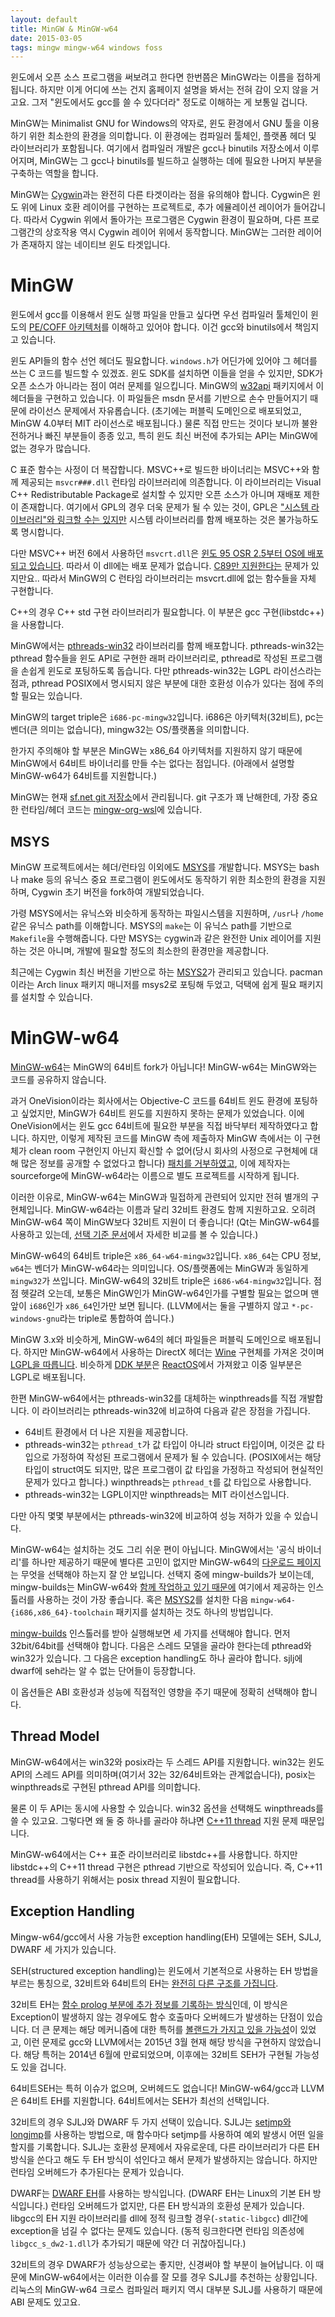 ```yaml
---
layout: default
title: MinGW & MinGW-w64
date: 2015-03-05
tags: mingw mingw-w64 windows foss
---
```


윈도에서 오픈 소스 프로그램을 써보려고 한다면 한번쯤은 MinGW라는 이름을 접하게 됩니다.
하지만 이게 어디에 쓰는 건지 홈페이지 설명을 봐서는 전혀 감이 오지 않을 거고요.
그저 "윈도에서도 gcc를 쓸 수 있다더라" 정도로 이해하는 게 보통일 겁니다.

MinGW는 Minimalist GNU for Windows의 약자로,
윈도 환경에서 GNU 툴을 이용하기 위한 최소한의 환경을 의미합니다.
이 환경에는 컴파일러 툴체인, 플랫폼 헤더 및 라이브러리가 포함됩니다.
여기에서 컴파일러 개발은 gcc나 binutils 저장소에서 이루어지며,
MinGW는 그 gcc나 binutils를 빌드하고 실행하는 데에 필요한 나머지 부분을 구축하는 역할을 합니다.

MinGW는 [Cygwin][cygwin]과는 완전히 다른 타겟이라는 점을 유의해야 합니다.
Cygwin은 윈도 위에 Linux 호환 레이어를 구현하는 프로젝트로, 추가 에뮬레이션 레이어가 들어갑니다.
따라서 Cygwin 위에서 돌아가는 프로그램은 Cygwin 환경이 필요하며,
다른 프로그램간의 상호작용 역시 Cygwin 레이어 위에서 동작합니다.
MinGW는 그러한 레이어가 존재하지 않는 네이티브 윈도 타겟입니다.

# MinGW

윈도에서 gcc를 이용해서 윈도 실행 파일을 만들고 싶다면
우선 컴파일러 툴체인이 윈도의 [PE/COFF 아키텍처][pecoff]를 이해하고 있어야 합니다.
이건 gcc와 binutils에서 책임지고 있습니다.

윈도 API들의 함수 선언 헤더도 필요합니다.
`windows.h`가 어딘가에 있어야 그 헤더를 쓰는 C 코드를 빌드할 수 있겠죠.
윈도 SDK를 설치하면 이들을 얻을 수 있지만, SDK가 오픈 소스가 아니라는 점이 여러 문제를 일으킵니다.
MinGW의 [w32api][w32api] 패키지에서 이 헤더들을 구현하고 있습니다.
이 파일들은 msdn 문서를 기반으로 손수 만들어지기 때문에 라이선스 문제에서 자유롭습니다.
(초기에는 퍼블릭 도메인으로 배포되었고, MinGW 4.0부터 MIT 라이선스로 배포됩니다.)
물론 직접 만드는 것이다 보니까 불완전하거나 빠진 부분들이 종종 있고,
특히 윈도 최신 버전에 추가되는 API는 MinGW에 없는 경우가 많습니다.

C 표준 함수는 사정이 더 복잡합니다.
MSVC++로 빌드한 바이너리는 MSVC++와 함께 제공되는 `msvcr###.dll` 런타임 라이브러리에 의존합니다.
이 라이브러리는 Visual C++ Redistributable Package로 설치할 수 있지만
오픈 소스가 아니며 재배포 제한이 존재합니다.
여기에서 GPL의 경우 더욱 문제가 될 수 있는 것이,
GPL은 ["시스템 라이브러리"와 링크할 수는 있지만][gpl-faq-msvcrt]
시스템 라이브러리를 함께 배포하는 것은 불가능하도록 명시합니다.

다만 MSVC++ 버전 6에서 사용하던 `msvcrt.dll`은
[윈도 95 OSR 2.5부터 OS에 배포되고 있습니다][win95-ie4-dir-list].
따라서 이 dll에는 배포 문제가 없습니다. [C89만 지원한다는][mingw-c99] 문제가 있지만요..
따라서 MinGW의 C 런타임 라이브러리는 msvcrt.dll에 없는 함수들을 자체 구현합니다.

C++의 경우 C++ std 구현 라이브러리가 필요합니다. 이 부분은 gcc 구현(libstdc++)을 사용합니다.

MinGW에서는 [pthreads-win32][] 라이브러리를 함께 배포합니다.
pthreads-win32는 pthread 함수들을 윈도 API로 구현한 래퍼 라이브러리로,
pthread로 작성된 프로그램을 손쉽게 윈도로 포팅하도록 돕습니다.
다만 pthreads-win32는 LGPL 라이선스라는 점과,
pthread POSIX에서 명시되지 않은 부분에 대한 호환성 이슈가 있다는 점에 주의할 필요는 있습니다.

MinGW의 target triple은 `i686-pc-mingw32`입니다.
i686은 아키텍처(32비트), pc는 벤더(큰 의미는 없습니다), mingw32는 OS/플랫폼을 의미합니다.

한가지 주의해야 할 부분은 MinGW는 x86_64 아키텍처를 지원하지 않기 때문에
MinGW에서 64비트 바이너리를 만들 수는 없다는 점입니다.
(아래에서 설명할 MinGW-w64가 64비트를 지원합니다.)

MinGW는 현재 [sf.net git 저장소][mingw-sf-git]에서 관리됩니다.
git 구조가 꽤 난해한데, 가장 중요한 런타임/헤더 코드는
[mingw-org-wsl][mingw-org-wsl]에 있습니다.

## MSYS

MinGW 프로젝트에서는 헤더/런타임 이외에도 [MSYS][msys]를 개발합니다.
MSYS는 bash나 make 등의 유닉스 중요 프로그램이 윈도에서도 동작하기 위한 최소한의 환경을 지원하며,
Cygwin 초기 버전을 fork하여 개발되었습니다.

가령 MSYS에서는 유닉스와 비슷하게 동작하는 파일시스템을 지원하며,
`/usr`나 `/home` 같은 유닉스 path를 이해합니다.
MSYS의 `make`는 이 유닉스 path를 기반으로 `Makefile`을 수행해줍니다.
다만 MSYS는 cygwin과 같은 완전한 Unix 레이어를 지원하는 것은 아니며,
개발에 필요할 정도의 최소한의 환경만을 제공합니다.

최근에는 Cygwin 최신 버전을 기반으로 하는 [MSYS2][msys2]가 관리되고 있습니다.
pacman이라는 Arch linux 패키지 매니저를 msys2로 포팅해 두었고,
덕택에 쉽게 필요 패키지를 설치할 수 있습니다.

# MinGW-w64

[MinGW-w64][mingw64]는 MinGW의 64비트 fork가 아닙니다!
MinGW-w64는 MinGW와는 코드를 공유하지 않습니다.

과거 OneVision이라는 회사에서는 Objective-C 코드를 64비트 윈도 환경에 포팅하고 싶었지만,
MinGW가 64비트 윈도를 지원하지 못하는 문제가 있었습니다.
이에 OneVision에서는 윈도 gcc 64비트에 필요한 부분을 직접 바닥부터 제작하였다고 합니다.
하지만, 이렇게 제작된 코드를 MinGW 측에 제출하자
MinGW 측에서는 이 구현체가 clean room 구현인지 아닌지 확신할 수 없어(당시 회사의 사정으로
구현체에 대해 많은 정보를 공개할 수 없었다고 합니다) [패치를 거부하였고][mingw64-harmonize],
이에 제작자는 sourceforge에 MinGW-w64라는 이름으로 별도 프로젝트를 시작하게 됩니다.

이러한 이유로, MinGW-w64는 MinGW과 밀접하게 관련되어 있지만 전혀 별개의 구현체입니다.
MinGW-w64라는 이름과 달리 32비트 환경도 함께 지원하고요.
오히려 MinGW-w64 쪽이 MinGW보다 32비트 지원이 더 좋습니다!
(Qt는 MinGW-w64를 사용하고 있는데, [선택 기준 문서][qt-mingw64]에서 자세한 비교를 볼 수 있습니다.)

MinGW-w64의 64비트 triple은 `x86_64-w64-mingw32`입니다.
`x86_64`는 CPU 정보, `w64`는 벤더가 MinGW-w64라는 의미입니다.
OS/플랫폼에는 MinGW과 동일하게 `mingw32`가 쓰입니다.
MinGW-w64의 32비트 triple은 `i686-w64-mingw32`입니다.
점점 헷갈려 오는데, 보통은 MinGW인가 MinGW-w64인가를 구별할 필요는 없으며
맨 앞이 `i686`인가 `x86_64`인가만 보면 됩니다.
(LLVM에서는 둘을 구별하지 않고 `*-pc-windows-gnu`라는 triple로 통합하여 씁니다.)

MinGW 3.x와 비슷하게, MinGW-w64의 헤더 파일들은 퍼블릭 도메인으로 배포됩니다.
하지만 MinGW-w64에서 사용하는 DirectX 헤더는 [Wine][wine] 구현체를 가져온 것이며
[LGPL을 따릅니다][mingw64-dx-readme].
비슷하게 [DDK 부분][mingw64-ddk-readme]은 [ReactOS][reactos]에서 가져왔고
이중 일부분은 LGPL로 배포됩니다.

한편 MinGW-w64에서는 pthreads-win32를 대체하는 winpthreads를 직접 개발합니다.
이 라이브러리는 pthreads-win32에 비교하여 다음과 같은 장점을 가집니다.

-   64비트 환경에서 더 나은 지원을 제공합니다.
-   pthreads-win32는 `pthread_t`가 값 타입이 아니라 struct 타입이며,
    이것은 값 타입으로 가정하여 작성된 프로그램에서 문제가 될 수 있습니다.
    (POSIX에서는 해당 타입이 struct여도 되지만,
    많은 프로그램이 값 타입을 가정하고 작성되어 현실적인 문제가 있다고 합니다.)
    winpthreads는 `pthread_t`를 값 타입으로 사용합니다.
-   pthreads-win32는 LGPL이지만 winpthreads는 MIT 라이선스입니다.

다만 아직 몇몇 부분에서는 pthreads-win32에 비교하여 성능 저하가 있을 수 있습니다.

MinGW-w64는 설치하는 것도 그리 쉬운 편이 아닙니다.
MinGW에서는 '공식 바이너리'를 하나만 제공하기 때문에 별다른 고민이 없지만
MinGW-w64의 [다운로드 페이지][mingw64-downloads]는 무엇을 선택해야 하는지 잘 안 보입니다.
선택지 중에 mingw-builds가 보이는데,
mingw-builds는 MinGW-w64와 [함께 작업하고 있기 때문에][mingw64-builds-joining]
여기에서 제공하는 인스톨러를 사용하는 것이 가장 좋습니다.
혹은 [MSYS2][msys2]를 설치한 다음 `mingw-w64-{i686,x86_64}-toolchain` 패키지를 설치하는 것도
하나의 방법입니다.

[mingw-builds][] 인스톨러를 받아 실행해보면 세 가지를 선택해야 합니다.
먼저 32bit/64bit를 선택해야 합니다.
다음은 스레드 모델을 골라야 한다는데 pthread와 win32가 있습니다.
그 다음은 exception handling도 하나 골라야 합니다.
sjlj에 dwarf에 seh라는 알 수 없는 단어들이 등장합니다.

이 옵션들은 ABI 호환성과 성능에 직접적인 영향을 주기 때문에 정확히 선택해야 합니다.

## Thread Model

MinGW-w64에서는 win32와 posix라는 두 스레드 API를 지원합니다.
win32는 윈도 API의 스레드 API를 의미하며(여기서 32는 32/64비트와는 관계없습니다),
posix는 winpthreads로 구현된 pthread API를 의미합니다.

물론 이 두 API는 동시에 사용할 수 있습니다.
win32 옵션을 선택해도 winpthreads를 쓸 수 있고요.
그렇다면 왜 둘 중 하나를 골라야 하냐면 [C++11 thread][c++11-thread] 지원 문제 때문입니다.

MinGW-w64에서는 C++ 표준 라이브러리로 libstdc++를 사용합니다.
하지만 libstdc++의 C++11 thread 구현은 pthread 기반으로 작성되어 있습니다.
즉, C++11 thread를 사용하기 위해서는 posix thread 지원이 필요합니다.

## Exception Handling

Mingw-w64/gcc에서 사용 가능한 exception handling(EH) 모델에는 SEH, SJLJ, DWARF 세 가지가 있습니다.

SEH(structured exception handling)는 윈도에서 기본적으로 사용하는 EH 방법을 부르는 통칭으로,
32비트와 64비트의 EH는 [완전히 다른 구조를 가집니다][oldnewthing-seh-weirdo].

32비트 EH는 [함수 prolog 부분에 추가 정보를 기록하는 방식][msj-1997-seh]인데,
이 방식은 Exception이 발생하지 않는 경우에도 함수 호출마다 오버헤드가 발생하는 단점이 있습니다.
더 큰 문제는 해당 메커니즘에 대한 특허를 [볼랜드가 가지고 있을 가능성][ffii-seh]이 있었고,
이런 문제로 gcc와 LLVM에서는 2015년 3월 현재 해당 방식을 구현하지 않았습니다.
해당 특허는 2014년 6월에 만료되었으며, 이후에는 32비트 SEH가 구현될 가능성도 있을 겁니다.

64비트SEH는 특허 이슈가 없으며, 오버헤드도 없습니다!
MinGW-w64/gcc과 LLVM은 64비트 EH를 지원합니다.
64비트에서는 SEH가 최선의 선택입니다.

32비트의 경우 SJLJ와 DWARF 두 가지 선택이 있습니다.
SJLJ는 [setjmp와 longjmp][wp-setjmp]를 사용하는 방법으로,
매 함수마다 setjmp를 사용하여 예외 발생시 어떤 일을 할지를 기록합니다.
SJLJ는 호환성 문제에서 자유로운데,
다른 라이브러리가 다른 EH 방식을 쓴다고 해도 두 EH 방식이 섞인다고 해서 문제가 발생하지는 않습니다.
하지만 런타임 오버헤드가 추가된다는 문제가 있습니다.

DWARF는 [DWARF EH][dwarf-eh]를 사용하는 방식입니다. (DWARF EH는 Linux의 기본 EH 방식입니다.)
런타임 오버헤드가 없지만, 다른 EH 방식과의 호환성 문제가 있습니다.
libgcc의 EH 지원 라이브러리를 dll에 정적 링크할 경우(`-static-libgcc`)
dll간에 exception을 넘길 수 없다는 문제도 있습니다.
(동적 링크한다면 런타임 의존성에 `libgcc_s_dw2-1.dll`가 추가되기 때문에 약간 더 귀찮아집니다.)

32비트의 경우 DWARF가 성능상으로는 좋지만, 신경써야 할 부분이 늘어납니다.
이 때문에 MinGW-w64에서는 이러한 이슈를 잘 모를 경우 SJLJ를 추천하는 상황입니다.
리눅스의 MinGW-w64 크로스 컴파일러 패키지 역시 대부분 SJLJ를 사용하기 때문에 ABI 문제도 있고요.

[cygwin]: http://www.cygwin.com/
[mingw]: http://www.mingw.org/
[msys]: http://www.mingw.org/wiki/MSYS
[mingw64-dx-readme]: http://sourceforge.net/apps/trac/mingw-w64/browser/trunk/mingw-w64-headers/direct-x/readme.txt?rev=5243
[mingw64-ddk-readme]: http://sourceforge.net/apps/trac/mingw-w64/browser/trunk/mingw-w64-headers/ddk/readme.txt?rev=5243
[wine]: http://www.winehq.org/
[reactos]: http://www.reactos.org/
[mingw64]: http://mingw-w64.sourceforge.net/
[mingw64-downloads]: http://mingw-w64.sourceforge.net/download.php
[qt-mingw64]: http://qt-project.org/wiki/MinGW-64-bit
[mingw-builds]: http://sourceforge.net/projects/mingwbuilds/
[mingw-sf-git]: http://sourceforge.net/p/mingw/_list/git
[mingw-org-wsl]: http://sourceforge.net/p/mingw/mingw-org-wsl/
[msvcrt-redist]: http://support.microsoft.com/kb/2019667
[w32api]: http://sourceforge.net/projects/mingw/files/MinGW/Base/w32api/
[gpl-faq-msvcrt]: http://www.gnu.org/licenses/gpl-faq.html#WindowsRuntimeAndGPL
[mingw-c99]: http://www.mingw.org/wiki/C99
[mingw64-harmonize]: http://article.gmane.org/gmane.comp.gnu.mingw.devel/3390
[mingw64-builds-joining]: http://permalink.gmane.org/gmane.comp.gnu.mingw.w64.general/8484
[dwarf-eh]: http://wiki.dwarfstd.org/index.php?title=Exception_Handling
[msj-1997-seh]: http://www.microsoft.com/msj/0197/Exception/Exception.aspx
[libuv-issue-990]: https://github.com/joyent/libuv/issues/990
[ldc-on-windows]: http://klickverbot.at/blog/2013/05/the-state-of-ldc-on-windows/
[wp-setjmp]: http://en.wikipedia.org/wiki/Setjmp.h#Exception_handling
[ffii-seh]: http://wiki.ffii.org/Wine05En
[pthreads-win32]: http://www.sourceware.org/pthreads-win32/
[libpthread-2.dll]: http://permalink.gmane.org/gmane.comp.gnu.mingw.devel/4249
[pecoff]: http://msdn.microsoft.com/en-us/gg463119.aspx
[win95-ie4-dir-list]: https://support.microsoft.com/kb/175430/en-us/
[c++11-thread]: http://en.cppreference.com/w/cpp/thread
[oldnewthing-seh-weirdo]: http://blogs.msdn.com/b/oldnewthing/archive/2013/03/20/10403718.aspx
[msys2]: https://msys2.github.io/

